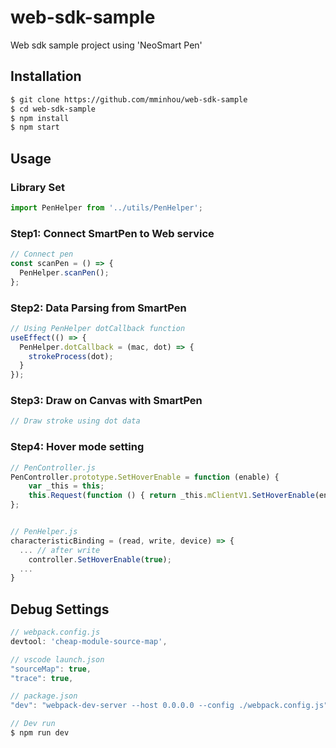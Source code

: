 # web-sdk-sample
Web sdk sample project using 'NeoSmart Pen'

## Installation 
``` sh
$ git clone https://github.com/mminhou/web-sdk-sample
$ cd web-sdk-sample
$ npm install
$ npm start
```
## Usage

### Library Set
```typescript
import PenHelper from '../utils/PenHelper';
```

### Step1: Connect SmartPen to Web service
```typescript
// Connect pen 
const scanPen = () => {
  PenHelper.scanPen();
};
```

### Step2: Data Parsing from SmartPen
```typescript
// Using PenHelper dotCallback function
useEffect(() => {
  PenHelper.dotCallback = (mac, dot) => {
    strokeProcess(dot);
  }
});
```

### Step3: Draw on Canvas with SmartPen
```typescript
// Draw stroke using dot data

```

### Step4: Hover mode setting
```typescript
// PenController.js
PenController.prototype.SetHoverEnable = function (enable) {
    var _this = this;
    this.Request(function () { return _this.mClientV1.SetHoverEnable(enable); }, function () { return _this.mClientV2.ReqSetupHoverMode(enable); });
};


// PenHelper.js
characteristicBinding = (read, write, device) => {    
  ... // after write 
    controller.SetHoverEnable(true);
  ...
}
```


## Debug Settings
```typescript
// webpack.config.js
devtool: 'cheap-module-source-map',

// vscode launch.json
"sourceMap": true,
"trace": true,

// package.json
"dev": "webpack-dev-server --host 0.0.0.0 --config ./webpack.config.js",

// Dev run
$ npm run dev
```